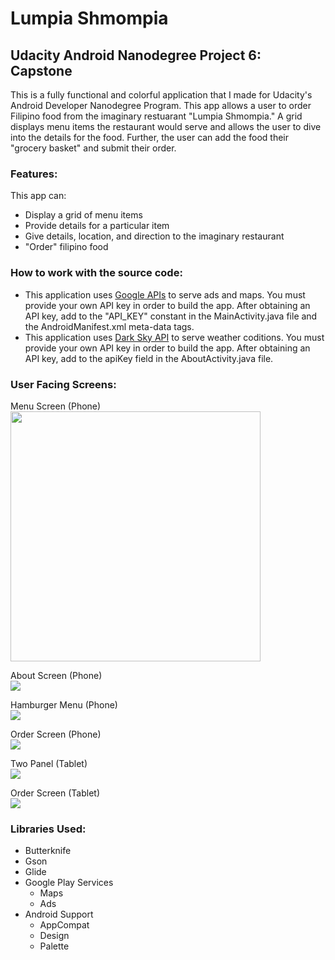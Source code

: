 # Lumpia Shmompia

## Udacity Android Nanodegree Project 6: Capstone
This is a fully functional and colorful application that I made for Udacity's Android Developer Nanodegree Program. This app allows a user to order Filipino food from the imaginary restuarant "Lumpia Shmompia." A grid displays menu items the restaurant would serve and allows the user to dive into the details for the food. Further, the user can add the food their "grocery basket" and submit their order.

### Features:
This app can:
* Display a grid of menu items
* Provide details for a particular item
* Give details, location, and direction to the imaginary restaurant
* "Order" filipino food

### How to work with the source code:
* This application uses [Google APIs](https://support.google.com/googleapi/answer/6158862?hl=en) to serve ads and maps. You must provide your own API key in order to build the app. After obtaining an API key, add to the "API_KEY" constant in the MainActivity.java file and the AndroidManifest.xml meta-data tags.
* This application uses [Dark Sky API](https://darksky.net/dev) to serve weather coditions. You must provide your own API key in order to build the app. After obtaining an API key, add to the apiKey field in the AboutActivity.java file.

### User Facing Screens:
Menu Screen (Phone) </br>
<img src="https://user-images.githubusercontent.com/25759516/31749231-8e56bcc0-b42d-11e7-84cf-f50ef6ff25ae.png" width="400">

About Screen (Phone) </br>
<img src="https://user-images.githubusercontent.com/25759516/31749232-8f7011ba-b42d-11e7-857f-f86ad5b98294.png">

Hamburger Menu (Phone) </br>
<img src="https://user-images.githubusercontent.com/25759516/31749233-90a0d5d8-b42d-11e7-8a2e-2965517ac3b5.png">

Order Screen (Phone) </br>
<img src="https://user-images.githubusercontent.com/25759516/31749235-92336aaa-b42d-11e7-8e8b-e36ec66a4b82.png">

Two Panel (Tablet) </br>
<img src="https://user-images.githubusercontent.com/25759516/31749236-94433b9a-b42d-11e7-96e9-06c87f599b88.png">

Order Screen (Tablet) </br>
<img src="https://user-images.githubusercontent.com/25759516/31749239-97e60b56-b42d-11e7-9a39-c9447ca1f7c3.png">

### Libraries Used:
* Butterknife
* Gson
* Glide
* Google Play Services
	* Maps
	* Ads
* Android Support
	* AppCompat
	* Design
	* Palette